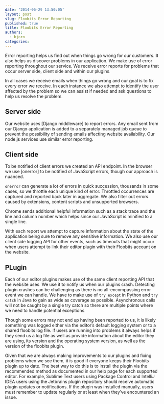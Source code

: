 ```yaml
---
date: '2014-06-29 13:50:05'
layout: post
slug: Floobits Error Reporting
published: true
title: Floobits Error Reporting
authors:
  - bjorn
categories:
---
```



Error reporting helps us find out when things go wrong for our customers. It also helps us discover problems in our application. We make use of error reporting throughout our service. We receive error reports for problems that occur server side, client side and within our plugins. 

In all cases we receive emails when things go wrong and our goal is to fix every error we receive. In each instance we also attempt to identify the user affected by the problem so we can assist if needed and ask questions to help us resolve the problem.


## Server side

Our website uses [Django middleware] to report errors. Any email sent from our Django application is added to a separately managed job queue to prevent the possibility of sending emails affecting website availability. Our node.js services use similar error reporting.

## Client side

To be notified of client errors we created an API endpoint. In the browser we use [onerror] to be notified of JavaScript errors, though our approach is nuanced.

`onerror` can generate a lot of errors in quick succession, thousands in some cases, so we throttle each unique kind of error. Throttled occurrences are captured and reported back later in aggregate. We also filter out errors caused by extensions, content scripts and unsupported browsers.

Chrome sends additional helpful information such as a stack trace and the line and column number which helps since our JavaScript is minified to a single line.

With each report we attempt to capture information about the state of the application being sure to remove any sensitive information. We also use our client side logging API for other events, such as timeouts that might occur when users attempt to link their editor plugin with their Floobits account on the website.

## PLugin

Each of our editor plugins makes use of the same client reporting API that the website uses. We use it to notify us when our plugins crash. Detecting plugin crashes can be challenging as there is no all-encompassing error event we can handle. We have to make use of `try except` in Python and `try catch` in Java to gain as wide as coverage as possible. Asynchronous calls will not be caught by a single try catch so there are multiple points where we need to handle potential exceptions. 

Though some errors may not end up having been reported to us, it is likely something was logged either via the editor’s default logging system or to a shared floobits log file. If users are running into problems it always helps if they send us a log file as well as provide information about the editor they are using, its version and the operating system version, as well as the version of the floobits plugin.

Given that we are always making improvements to our plugins and fixing problems when we see them, it is good if everyone keeps their Floobits plugin up to date. The best way to do this is to install the plugin via the recommended method as documented in our help page for each supported editor. For example, Sublime Text users using Package Control and IntelliJ IDEA users using the Jetbrains plugin repository should receive automatic plugin updates or notifications. If the plugin was installed manually, users must remember to update regularly or at least when they’ve  encountered an issue.

